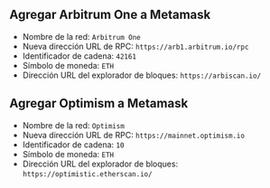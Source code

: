 ## Agregar Arbitrum One a Metamask

* Nombre de la red: `Arbitrum One`
* Nueva dirección URL de RPC: `https://arb1.arbitrum.io/rpc` 
* Identificador de cadena: `42161`
* Símbolo de moneda: `ETH`
* Dirección URL del explorador de bloques: `https://arbiscan.io/` 

## Agregar Optimism a Metamask

* Nombre de la red: `Optimism`
* Nueva dirección URL de RPC: `https://mainnet.optimism.io` 
* Identificador de cadena: `10`
* Símbolo de moneda: `ETH`
* Dirección URL del explorador de bloques: `https://optimistic.etherscan.io/`
